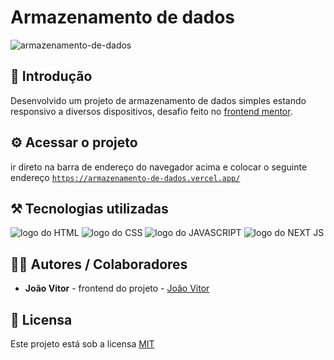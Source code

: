 # Armazenamento de dados

![armazenamento-de-dados](https://github.com/user-attachments/assets/7adf573b-22d9-4216-bc0a-997055be08ab)

## 🎯 Introdução

Desenvolvido um projeto de armazenamento de dados simples estando responsivo a diversos dispositivos, desafio feito no <a href='https://www.frontendmentor.io/home'>frontend mentor</a>.

## ⚙️ Acessar o projeto

ir direto na barra de endereço do navegador acima e colocar o seguinte endereço <code><a href='https://armazenamento-de-dados.vercel.app/'>https://armazenamento-de-dados.vercel.app/</a></code>

## ⚒️ Tecnologias utilizadas

<div>
  <img src='https://img.shields.io/badge/HTML5-E34F26?style=for-the-badge&logo=html5&logoColor=white' alt='logo do HTML'/>
  <img src='https://img.shields.io/badge/CSS3-1572B6?style=for-the-badge&logo=css3&logoColor=white' alt='logo do CSS'/>
  <img src='https://img.shields.io/badge/JavaScript-F7DF1E?style=for-the-badge&logo=javascript&logoColor=black' alt='logo do JAVASCRIPT'/>
  <img src="https://img.shields.io/badge/Next.js-000?logo=nextdotjs&logoColor=fff&style=for-the-badge" alt="logo do NEXT JS">
</div>

## 👨‍💻 Autores / Colaboradores

- **João Vitor** - frontend do projeto - [João Vitor](https://www.linkedin.com/in/jo%C3%A3o-vitor-souza-28297632a)

## 📃 Licensa

Este projeto está sob a licensa [MIT](https://pt.wikipedia.org/wiki/Licen%C3%A7a_MIT)
